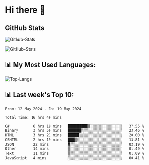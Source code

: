 # Hi there 👋

## GitHub Stats
![Github-Stats](https://github-readme-stats-sigma-five.vercel.app/api?username=ltorson&show_icons=true&theme=radical&count_private=true)

![GitHub-Stats](https://github-readme-stats.vercel.app/api/wakatime?username=LeeTorson&theme=synthwave&size_weight=0.5&count_weight=0.5&title_color=36F9F6&langs_count=10&count_private=true)

## 📊 My Most Used Languages:
![Top-Langs](https://github-readme-stats-sigma-five.vercel.app/api/top-langs/?username=LTorson&layout=compact&langs_count=10)


## 📊 Last week's Top 10:
<!--START_SECTION:waka-->

```txt
From: 12 May 2024 - To: 19 May 2024

Total Time: 16 hrs 49 mins

C#           6 hrs 19 mins   █████████▒░░░░░░░░░░░░░░░   37.55 %
Binary       3 hrs 56 mins   ██████░░░░░░░░░░░░░░░░░░░   23.46 %
HTML         3 hrs 21 mins   █████░░░░░░░░░░░░░░░░░░░░   20.00 %
CSHTML       2 hrs 19 mins   ███▒░░░░░░░░░░░░░░░░░░░░░   13.81 %
JSON         22 mins         ▓░░░░░░░░░░░░░░░░░░░░░░░░   02.19 %
Other        14 mins         ▒░░░░░░░░░░░░░░░░░░░░░░░░   01.49 %
Text         11 mins         ▒░░░░░░░░░░░░░░░░░░░░░░░░   01.09 %
JavaScript   4 mins          ░░░░░░░░░░░░░░░░░░░░░░░░░   00.41 %
```

<!--END_SECTION:waka-->
